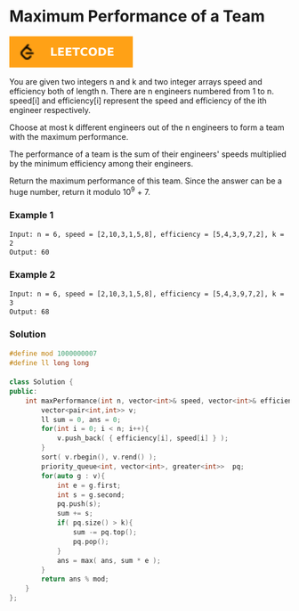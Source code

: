 # Maximum Performance of a Team

[![Problem Link](../assets/lc.svg)](https://leetcode.com/problems/maximum-performance-of-a-team/)

You are given two integers n and k and two integer arrays speed and efficiency both of length n. There are n engineers numbered from 1 to n. speed[i] and efficiency[i] represent the speed and efficiency of the ith engineer respectively.

Choose at most k different engineers out of the n engineers to form a team with the maximum performance.

The performance of a team is the sum of their engineers' speeds multiplied by the minimum efficiency among their engineers.

Return the maximum performance of this team. Since the answer can be a huge number, return it modulo 10<sup>9</sup> + 7.

### Example 1
```
Input: n = 6, speed = [2,10,3,1,5,8], efficiency = [5,4,3,9,7,2], k = 2
Output: 60
```

### Example 2
```
Input: n = 6, speed = [2,10,3,1,5,8], efficiency = [5,4,3,9,7,2], k = 3
Output: 68
```

### Solution
```cpp
#define mod 1000000007
#define ll long long

class Solution {
public:
    int maxPerformance(int n, vector<int>& speed, vector<int>& efficiency, int k) {
        vector<pair<int,int>> v;
        ll sum = 0, ans = 0;
        for(int i = 0; i < n; i++){
            v.push_back( { efficiency[i], speed[i] } );
        }
        sort( v.rbegin(), v.rend() );
        priority_queue<int, vector<int>, greater<int>>  pq;
        for(auto g : v){
            int e = g.first;
            int s = g.second;
            pq.push(s);
            sum += s;
            if( pq.size() > k){
                sum -= pq.top();
                pq.pop();
            }
            ans = max( ans, sum * e );
        }
        return ans % mod;
    }
};
```
